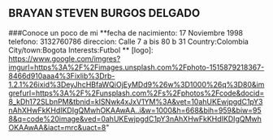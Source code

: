 ## BRAYAN STEVEN BURGOS DELGADO
###Conoce un poco de mi 
**fecha de nacimiento: 17 Noviembre 1998
telefono: 3132760786 
direccion: Calle 7 a bis 80 b 31
Country:Colombia
City/town:Bogota
Interests:Futbol
**
[logo]: https://www.google.com/imgres?imgurl=https%3A%2F%2Fimages.unsplash.com%2Fphoto-1515879218367-8466d910aaa4%3Fixlib%3Drb-1.2.1%26ixid%3DeyJhcHBfaWQiOjEyMDd9%26w%3D1000%26q%3D80&imgrefurl=https%3A%2F%2Funsplash.com%2Fs%2Fphotos%2Fcode&docid=8_kDh172SLbnPM&tbnid=kISNwk4xJxV1YM%3A&vet=10ahUKEwjpgdC1pY3nAhXHwFkKHdIKDIgQMwhOKAAwAA..i&w=1000&h=668&bih=959&biw=958&q=code%20image&ved=0ahUKEwjpgdC1pY3nAhXHwFkKHdIKDIgQMwhOKAAwAA&iact=mrc&uact=8"



